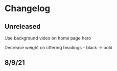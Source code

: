 # Changelog

## Unreleased

Use background video on home page hero

Decrease weight on offering headings 
    - black -> bold

## 8/9/21
